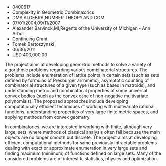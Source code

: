 
* 0400617
* Complexity in Geometric Combinatorics
* DMS,ALGEBRA,NUMBER THEORY,AND COM
* 07/01/2004,09/11/2007
* Alexander Barvinok,MI,Regents of the University of Michigan - Ann Arbor
* Continuing Grant
* Tomek Bartoszynski
* 06/30/2011
* USD 400,000.00

The project aims at developing geometric methods to solve a variety of
algorithmic problems regarding various combinatorial structures. The problems
include enumeration of lattice points in certain sets (such as sets defined by
formulas of Presburger arithmetic), asymptotic counting of combinatorial
structures of a given type (such as bases in matroids), and understanding metric
and combinatorial properties of some universal convex bodies (such as the convex
cone of non-negative multivariate polynomials). The proposed approaches include
developing computationally efficient techniques of working with multivariate
rational functions, understanding properties of very large finite metric spaces,
and applying methods from convex geometry.

In combinatorics, we are interested in working with finite, although very large,
sets, where methods of classical analysis often fail because the main objects
are no longer smooth but discrete. The project aims at developing efficient
computational methods for some previously intractable problems dealing with
exact or approximate enumeration in very large sets and finding maximum
(minimum) of functions defined on large sets. Many of the considered problems
are of interest to statistics, physics and optimization.

